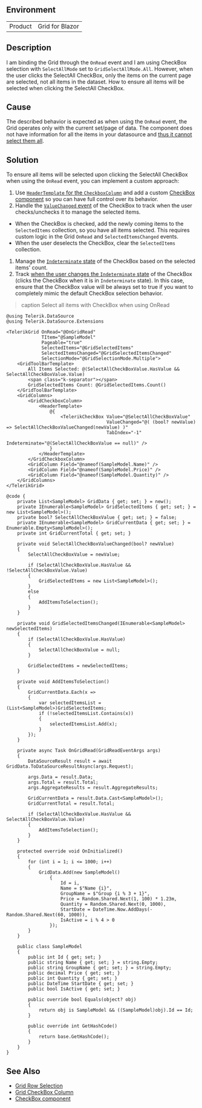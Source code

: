 
## Environment

<table>
<tbody>
<tr>
<td>Product</td>
<td>Grid for Blazor</td>
</tr>
</tbody>
</table>

## Description

I am binding the Grid through the `OnRead` event and I am using CheckBox selection with `SelectAllMode` set to `GridSelectAllMode.All`. However, when the user clicks the SelectAll CheckBox, only the items on the current page are selected, not all items in the dataset. How to ensure all items will be selected when clicking the SelectAll CheckBox.

## Cause

The described behavior is expected as when using the `OnRead` event, the Grid operates only with the current set/page of data. The component does not have information for all the items in your datasource and [thus it cannot select them all](slug:grid-selection-row#selection-and-paging).

## Solution

To ensure all items will be selected upon clicking the SelectAll CheckBox when using the `OnRead` event, you can implement a custom approach:

1. Use [`HeaderTemplate` for the `CheckboxColumn`](slug:components/grid/columns/checkbox#header-template) and add a custom [CheckBox component](slug:checkbox-overview) so you can have full control over its behavior.
1. Handle the [`ValueChanged` event](slug:checkbox-events#valuechanged) of the CheckBox to track when the user checks/unchecks it to manage the selected items.
- When the CheckBox is checked, add the newly coming items to the `SelectedItems` collection, so you have all items selected. This requires custom logic in the Grid `OnRead` and `SelectedItemsChanged` events.
- When the user deselects the CheckBox, clear the `SelectedItems` collection.
1. Manage the [`Indeterminate` state](slug:checkbox-indeterminate-state) of the CheckBox based on the selected items' count.
1. Track [when the user changes the `Indeterminate` state](slug:checkbox-events#indeterminatechanged) of the CheckBox (clicks the CheckBox when it is in `Indeterminate` state). In this case, ensure that the CheckBox value will be always set to true if you want to completely mimic the default CheckBox selection behavior.

>caption Select all items with CheckBox when using OnRead

````RAZOR
@using Telerik.DataSource
@using Telerik.DataSource.Extensions

<TelerikGrid OnRead="@OnGridRead"
             TItem="@SampleModel"
             Pageable="true"
             SelectedItems="@GridSelectedItems"
             SelectedItemsChanged="@GridSelectedItemsChanged"
             SelectionMode="@GridSelectionMode.Multiple">
    <GridToolBarTemplate>
        All Items Selected: @(SelectAllCheckBoxValue.HasValue && SelectAllCheckBoxValue.Value)
        <span class="k-separator"></span>
        GridSelectedItems Count: @GridSelectedItems.Count()
    </GridToolBarTemplate>
    <GridColumns>
        <GridCheckboxColumn>
            <HeaderTemplate>
                @{
                    <TelerikCheckBox Value="@SelectAllCheckBoxValue"
                                     ValueChanged="@( (bool? newValue) => SelectAllCheckBoxValueChanged(newValue) )"
                                     TabIndex="-1"
                                     Indeterminate="@(SelectAllCheckBoxValue == null)" />
                }
            </HeaderTemplate>
        </GridCheckboxColumn>
        <GridColumn Field="@nameof(SampleModel.Name)" />
        <GridColumn Field="@nameof(SampleModel.Price)" />
        <GridColumn Field="@nameof(SampleModel.Quantity)" />
    </GridColumns>
</TelerikGrid>

@code {
    private List<SampleModel> GridData { get; set; } = new();
    private IEnumerable<SampleModel> GridSelectedItems { get; set; } = new List<SampleModel>();
    private bool? SelectAllCheckBoxValue { get; set; } = false;
    private IEnumerable<SampleModel> GridCurrentData { get; set; } = Enumerable.Empty<SampleModel>();
    private int GridCurrentTotal { get; set; }

    private void SelectAllCheckBoxValueChanged(bool? newValue)
    {
        SelectAllCheckBoxValue = newValue;

        if (SelectAllCheckBoxValue.HasValue && !SelectAllCheckBoxValue.Value)
        {
            GridSelectedItems = new List<SampleModel>();
        }
        else
        {
            AddItemsToSelection();
        }
    }

    private void GridSelectedItemsChanged(IEnumerable<SampleModel> newSelectedItems)
    {
        if (SelectAllCheckBoxValue.HasValue)
        {
            SelectAllCheckBoxValue = null;
        }

        GridSelectedItems = newSelectedItems;
    }

    private void AddItemsToSelection()
    {
        GridCurrentData.Each(x =>
        {
            var selectedItemsList = (List<SampleModel>)GridSelectedItems;
            if (!selectedItemsList.Contains(x))
            {
                selectedItemsList.Add(x);
            }
        });
    }

    private async Task OnGridRead(GridReadEventArgs args)
    {
        DataSourceResult result = await GridData.ToDataSourceResultAsync(args.Request);

        args.Data = result.Data;
        args.Total = result.Total;
        args.AggregateResults = result.AggregateResults;

        GridCurrentData = result.Data.Cast<SampleModel>();
        GridCurrentTotal = result.Total;

        if (SelectAllCheckBoxValue.HasValue && SelectAllCheckBoxValue.Value)
        {
            AddItemsToSelection();
        }
    }

    protected override void OnInitialized()
    {
        for (int i = 1; i <= 1000; i++)
        {
            GridData.Add(new SampleModel()
                {
                    Id = i,
                    Name = $"Name {i}",
                    GroupName = $"Group {i % 3 + 1}",
                    Price = Random.Shared.Next(1, 100) * 1.23m,
                    Quantity = Random.Shared.Next(0, 1000),
                    StartDate = DateTime.Now.AddDays(-Random.Shared.Next(60, 1000)),
                    IsActive = i % 4 > 0
                });
        }
    }

    public class SampleModel
    {
        public int Id { get; set; }
        public string Name { get; set; } = string.Empty;
        public string GroupName { get; set; } = string.Empty;
        public decimal Price { get; set; }
        public int Quantity { get; set; }
        public DateTime StartDate { get; set; }
        public bool IsActive { get; set; }

        public override bool Equals(object? obj)
        {
            return obj is SampleModel && ((SampleModel)obj).Id == Id;
        }

        public override int GetHashCode()
        {
            return base.GetHashCode();
        }
    }
}
````

## See Also

* [Grid Row Selection](slug:grid-selection-row)
* [Grid CheckBox Column](slug:components/grid/columns/checkbox)
* [CheckBox component](slug:checkbox-overview)